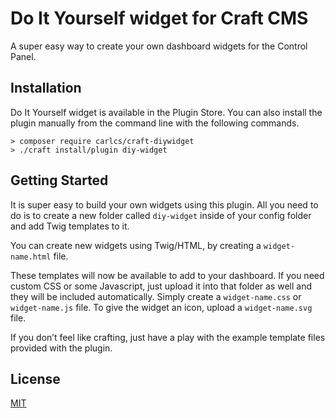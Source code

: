 # Do It Yourself widget for Craft CMS

A super easy way to create your own dashboard widgets for the Control Panel.

## Installation

Do It Yourself widget is available in the Plugin Store. You can also install the plugin manually from the command line with the following commands.

```
> composer require carlcs/craft-diywidget
> ./craft install/plugin diy-widget
```

## Getting Started

It is super easy to build your own widgets using this plugin. All you need to do is to create a new folder called `diy-widget` inside of your config folder and add Twig templates to it.

You can create new widgets using Twig/HTML, by creating a `widget-name.html` file.

These templates will now be available to add to your dashboard. If you need custom CSS or some Javascript, just upload it into that folder as well and they will be included automatically. Simply create a `widget-name.css` or `widget-name.js` file. To give the widget an icon, upload a `widget-name.svg` file. 

If you don’t feel like crafting, just have a play with the example template files provided with the plugin.

## License

[MIT](LICENSE.md)
